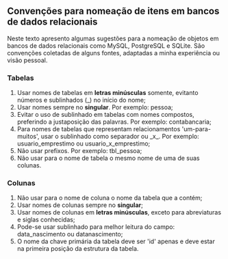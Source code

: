 ## Convenções para nomeação de itens em bancos de dados relacionais

Neste texto apresento algumas sugestões para a nomeação de objetos em bancos de dados relacionais como MySQL, PostgreSQL e SQLite. São convenções coletadas de alguns fontes, adaptadas a minha experiência ou visão pessoal.

### Tabelas
1. Usar nomes de tabelas em **letras minúsculas** somente, evitanto números e sublinhados \(_) no início do nome;
3. Usar nomes sempre no **singular**. Por exemplo: pessoa;
4. Evitar o uso de sublinhado em tabelas com nomes compostos, preferindo a justaposição das palavras. Por exemplo: contabancaria;
5. Para nomes de tabelas que representam relacionamentos 'um-para-muitos', usar o sublinhado como separador ou \_x_. Por exemplo: usuario_emprestimo ou usuario_x_emprestimo;
6. Não usar prefixos. Por exemplo: tbl_pessoa;
7. Não usar para o nome de tabela o mesmo nome de uma de suas colunas.

### Colunas
1. Não usar para o nome de coluna o nome da tabela que a contém;
2. Usar nomes de colunas sempre no **singular**;
3. Usar nomes de colunas em **letras minúsculas**, exceto para abreviaturas e siglas conhecidas;
4. Pode-se usar sublinhado para melhor leitura do campo: data_nascimento ou datanascimento;
5. O nome da chave primária da tabela deve ser 'id' apenas e deve estar na primeira posição da estrutura da tabela.
